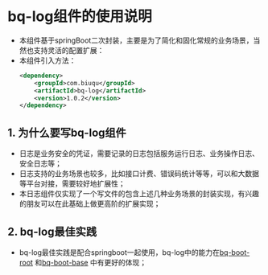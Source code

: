 # bq-log组件的使用说明
- 本组件基于springBoot二次封装，主要是为了简化和固化常规的业务场景，当然也支持灵活的配置扩展：
- 本组件引入方法：
    ```xml
    <dependency>
        <groupId>com.biuqu</groupId>
        <artifactId>bq-log</artifactId>
        <version>1.0.2</version>
    </dependency>
    ```

## 1. 为什么要写bq-log组件

- 日志是业务安全的凭证，需要记录的日志包括服务运行日志、业务操作日志、安全日志等；
- 日志支持的业务场景也较多，比如接口计费、错误码统计等等，可以和大数据等平台对接，需要较好地扩展性；
- 本日志组件仅实现了一个写文件的包含上述几种业务场景的封装实现，有兴趣的朋友可以在此基础上做更高阶的扩展实现；

## 2. bq-log最佳实践
- bq-log最佳实践是配合springboot一起使用，bq-log中的能力在[bq-boot-root](https://github.com/woollay/bq-boot-root) 和[bq-boot-base](https://github.com/woollay/bq-boot-base) 
中有更好的体现；


